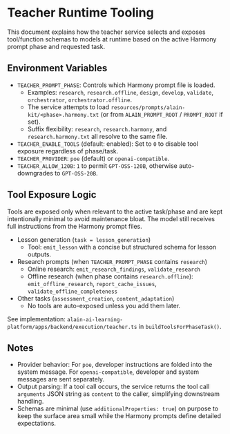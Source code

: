 # Teacher Runtime Tooling

This document explains how the teacher service selects and exposes tool/function schemas to models at runtime based on the active Harmony prompt phase and requested task.

## Environment Variables

- `TEACHER_PROMPT_PHASE`: Controls which Harmony prompt file is loaded.
  - Examples: `research`, `research.offline`, `design`, `develop`, `validate`, `orchestrator`, `orchestrator.offline`.
  - The service attempts to load `resources/prompts/alain-kit/<phase>.harmony.txt` (or from `ALAIN_PROMPT_ROOT` / `PROMPT_ROOT` if set).
  - Suffix flexibility: `research`, `research.harmony`, and `research.harmony.txt` all resolve to the same file.
- `TEACHER_ENABLE_TOOLS` (default: enabled): Set to `0` to disable tool exposure regardless of phase/task.
- `TEACHER_PROVIDER`: `poe` (default) or `openai-compatible`.
- `TEACHER_ALLOW_120B`: `1` to permit `GPT-OSS-120B`, otherwise auto-downgrades to `GPT-OSS-20B`.

## Tool Exposure Logic

Tools are exposed only when relevant to the active task/phase and are kept intentionally minimal to avoid maintenance bloat. The model still receives full instructions from the Harmony prompt files.

- Lesson generation (`task = lesson_generation`)
  - Tool: `emit_lesson` with a concise but structured schema for lesson outputs.
- Research prompts (when `TEACHER_PROMPT_PHASE` contains `research`)
  - Online research: `emit_research_findings`, `validate_research`
  - Offline research (when phase contains `research.offline`): `emit_offline_research`, `report_cache_issues`, `validate_offline_completeness`
- Other tasks (`assessment_creation`, `content_adaptation`)
  - No tools are auto-exposed unless you add them later.

See implementation: `alain-ai-learning-platform/apps/backend/execution/teacher.ts` in `buildToolsForPhaseTask()`.

## Notes

- Provider behavior: For `poe`, developer instructions are folded into the system message. For `openai-compatible`, developer and system messages are sent separately.
- Output parsing: If a tool call occurs, the service returns the tool call `arguments` JSON string as `content` to the caller, simplifying downstream handling.
- Schemas are minimal (use `additionalProperties: true`) on purpose to keep the surface area small while the Harmony prompts define detailed expectations.
